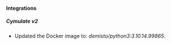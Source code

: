 
#### Integrations

##### Cymulate v2

- Updated the Docker image to: *demisto/python3:3.10.14.99865*.

